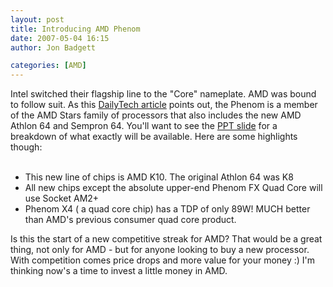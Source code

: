 ```yaml
---
layout: post
title: Introducing AMD Phenom
date: 2007-05-04 16:15
author: Jon Badgett

categories: [AMD]
---
```

Intel switched their flagship line to the "Core" nameplate.  AMD was bound to follow suit.  As this <a href="http://www.dailytech.com/Final+AMD+Stars+Models+Unveiled+/article7157.htm?www.reghardware.co.uk">DailyTech article</a> points out, the Phenom is a member of the AMD Stars family of processors that also includes the new AMD Athlon 64 and Sempron 64.  You'll want to see the <a href="http://images.dailytech.com/nimage/4622_large_stars_list.png">PPT slide</a> for a breakdown of what exactly will be available.  Here are some highlights though:<br /><br /><ul><li>This new line of chips is AMD K10.  The original Athlon 64 was K8</li><li>All new chips except the absolute upper-end Phenom FX Quad Core will use Socket AM2+</li><li>Phenom X4 ( a quad core chip) has a TDP of only 89W!  MUCH better than AMD's previous consumer quad core product.</li></ul>Is this the start of a new competitive streak for AMD?  That would be a great thing, not only for AMD - but for anyone looking to buy a new processor.  With competition comes price drops and more value for your money :)  I'm thinking now's a time to invest a little money in AMD.

